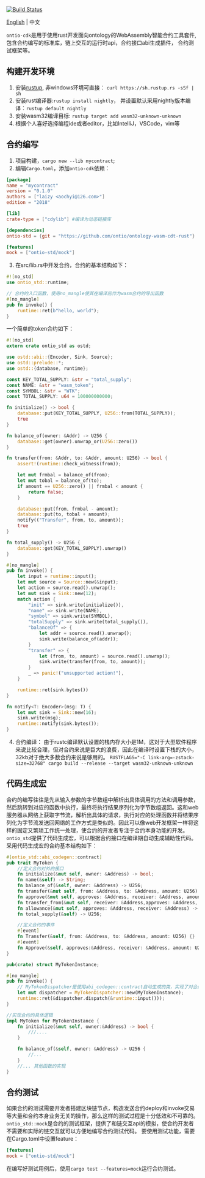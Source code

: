 [![Build Status](https://travis-ci.com/laizy/ontio-cdk.svg?branch=master)](https://travis-ci.com/laizy/ontio-cdk)

[English](README.md) | 中文

`ontio-cdk`是用于使用rust开发面向ontology的WebAssembly智能合约工具套件, 包含合约编写的标准库，链上交互的运行时api，合约接口abi生成插件，
合约测试框架等。

## 构建开发环境
1. 安装[rustup](https://rustup.rs/), 非windows环境可直接： `curl https://sh.rustup.rs -sSf | sh`
2. 安装rust编译器:`rustup install nightly`， 并设置默认采用nightly版本编译：`rustup default nightly`
3. 安装wasm32编译目标: `rustup target add wasm32-unknown-unknown`
4. 根据个人喜好选择编程ide或者editor，比如IntelliJ，VSCode，vim等

## 合约编写
1. 项目构建，`cargo new --lib mycontract`;
2. 编辑`Cargo.toml`，添加`ontio-cdk`依赖：
```toml
[package]
name = "mycontract"
version = "0.1.0"
authors = ["laizy <aochyi@126.com>"]
edition = "2018"

[lib]
crate-type = ["cdylib"] #编译为动态链接库

[dependencies]
ontio-std = {git = "https://github.com/ontio/ontology-wasm-cdt-rust"}

[features]
mock = ["ontio-std/mock"]
```
3. 在src/lib.rs中开发合约，合约的基本结构如下：
```rust
#![no_std]
use ontio_std::runtime;

// 合约的入口函数，使用no_mangle使其在编译后作为wasm合约的导出函数
#[no_mangle]
pub fn invoke() {
    runtime::ret(b"hello, world");
}
```
一个简单的token合约如下：
```rust
#![no_std]
extern crate ontio_std as ostd;

use ostd::abi::{Encoder, Sink, Source};
use ostd::prelude::*;
use ostd::{database, runtime};

const KEY_TOTAL_SUPPLY: &str = "total_supply";
const NAME: &str = "wasm_token";
const SYMBOL: &str = "WTK";
const TOTAL_SUPPLY: u64 = 100000000000;

fn initialize() -> bool {
    database::put(KEY_TOTAL_SUPPLY, U256::from(TOTAL_SUPPLY));
    true
}

fn balance_of(owner: &Addr) -> U256 {
    database::get(owner).unwrap_or(U256::zero())
}

fn transfer(from: &Addr, to: &Addr, amount: U256) -> bool {
    assert!(runtime::check_witness(from));

    let mut frmbal = balance_of(from);
    let mut tobal = balance_of(to);
    if amount == U256::zero() || frmbal < amount {
        return false;
    }

    database::put(from, frmbal - amount);
    database::put(to, tobal + amount);
    notify(("Transfer", from, to, amount));
    true
}

fn total_supply() -> U256 {
    database::get(KEY_TOTAL_SUPPLY).unwrap()
}

#[no_mangle]
pub fn invoke() {
    let input = runtime::input();
    let mut source = Source::new(&input);
    let action = source.read().unwrap();
    let mut sink = Sink::new(12);
    match action {
        "init" => sink.write(initialize()),
        "name" => sink.write(NAME),
        "symbol" => sink.write(SYMBOL),
        "totalSupply" => sink.write(total_supply()),
        "balanceOf" => {
            let addr = source.read().unwrap();
            sink.write(balance_of(addr));
        }
        "transfer" => {
            let (from, to, amount) = source.read().unwrap();
            sink.write(transfer(from, to, amount));
        }
        _ => panic!("unsupported action!"),
    }

    runtime::ret(sink.bytes())
}

fn notify<T: Encoder>(msg: T) {
    let mut sink = Sink::new(16);
    sink.write(msg);
    runtime::notify(sink.bytes());
}
```

4. 合约编译：
由于rustc编译默认设置的栈内存大小是1M，这对于大型软件程序来说比较合理，但对合约来说是巨大的浪费，因此在编译时设置下栈的大小，32kb对于绝大多数合约来说是够用的。
`RUSTFLAGS="-C link-arg=-zstack-size=32768" cargo build --release --target wasm32-unknown-unknown`

## 代码生成宏
合约的编写往往是先从输入参数的字节数组中解析出具体调用的方法和调用参数，然后跳转到对应的函数中执行，最终将执行结果序列化为字节数组返回。这和web服务器从网络上获取字节流，解析出具体的请求，执行对应的处理函数并将结果序列化为字节流发送回网络的工作方式是类似的。因此可以像web开发框架一样将这样的固定又繁琐工作统一处理，使合约的开发者专注于合约本身功能的开发。`ontio_std`提供了代码生成宏，可以根据合约接口在编译期自动生成辅助性代码。采用代码生成宏的合约基本结构如下：
```rust
#[ontio_std::abi_codegen::contract]
pub trait MyToken {
    //定义合约对外的接口
    fn initialize(&mut self, owner: &Address) -> bool;
    fn name(&self) -> String;
    fn balance_of(&self, owner: &Address) -> U256;
    fn transfer(&mut self, from: &Address, to: &Address, amount: U256) -> bool;
    fn approve(&mut self, approves: &Address, receiver: &Address, amount:U256) -> bool;
    fn transfer_from(&mut self, receiver: &Address,approves: &Address, amount:U256) -> bool;
    fn allowance(&mut self, approves: &Address, receiver: &Address) -> U256;
    fn total_supply(&self) -> U256;

    //定义合约的事件
    #[event]
    fn Transfer(&self, from: &Address, to: &Address, amount: U256) {}
    #[event]
    fn Approve(&self, approves:&Address, receiver: &Address, amount: U256) {}
}

pub(crate) struct MyTokenInstance;

#[no_mangle]
pub fn invoke() {
    // MyTokenDispatcher是使用abi_codegen::contract自动生成的类，实现了对合约请求的自动派发和结果的序列化操作
    let mut dispatcher = MyTokenDispatcher::new(MyTokenInstance);
    runtime::ret(&dispatcher.dispatch(&runtime::input()));
}

//实现合约的具体逻辑
impl MyToken for MyTokenInstance {
    fn initialize(&mut self, owner:&Address) -> bool {
        ///....
    }

    fn balance_of(&self, owner: &Address) -> U256 {
        //...
    }
    //... 其他函数的实现
}
```
## 合约测试
如果合约的测试需要开发者搭建区块链节点，构造发送合约deploy和invoke交易等大量和合约本身业务无关的操作，那么这样的测试过程是十分低效和不可靠的。`ontio_std::mock`是合约的测试框架，提供了和链交互api的模拟，使合约开发者不需要和实际的链交互就可以方便地编写合约测试代码。
要使用测试功能，需要在Cargo.toml中设置feature：
```toml
[features]
mock = ["ontio-std/mock"]
```
在编写好测试用例后，使用`cargo test --features=mock`运行合约测试。
